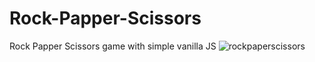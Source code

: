 # Rock-Papper-Scissors
Rock Papper Scissors game with simple vanilla JS
![rockpaperscissors](https://user-images.githubusercontent.com/64429138/124012521-722d5100-da0b-11eb-9fd8-a33c0c463b2a.jpg)
